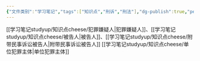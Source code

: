 ```yaml
---
{"文件类别":"学习笔记","tags":["知识点","刑诉","刑法"],"dg-publish":true,"permalink":"/学习笔记studyup/知识点cheese/被追诉者/","dgPassFrontmatter":true,"created":"2024-10-21T20:58:07.975+08:00","updated":"2024-10-23T12:00:57.094+08:00"}
---
```


 [[学习笔记studyup/知识点cheese/犯罪嫌疑人\|犯罪嫌疑人]]、[[学习笔记studyup/知识点cheese/被告人\|被告人]]、[[学习笔记studyup/知识点cheese/附带民事诉讼被告人\|附带民事诉讼被告人]]  [[学习笔记studyup/知识点cheese/单位犯罪主体\|单位犯罪主体]]